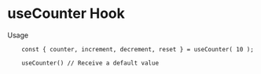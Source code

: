 # useCounter Hook

Usage

```
    const { counter, increment, decrement, reset } = useCounter( 10 );
```

```
    useCounter() // Receive a default value
```

